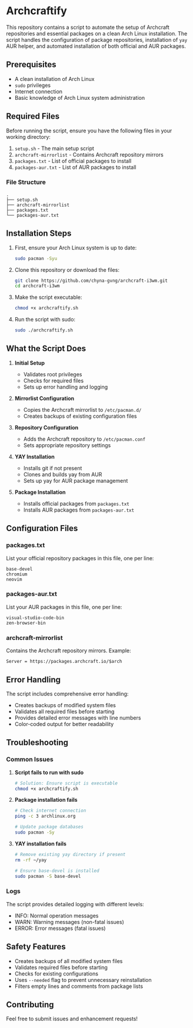 # Archcraftify

This repository contains a script to automate the setup of Archcraft repositories and essential packages on a clean Arch Linux installation. The script handles the configuration of package repositories, installation of `yay` AUR helper, and automated installation of both official and AUR packages.

## Prerequisites

- A clean installation of Arch Linux
- `sudo` privileges
- Internet connection
- Basic knowledge of Arch Linux system administration

## Required Files

Before running the script, ensure you have the following files in your working directory:

1. `setup.sh` - The main setup script
2. `archcraft-mirrorlist` - Contains Archcraft repository mirrors
3. `packages.txt` - List of official packages to install
4. `packages-aur.txt` - List of AUR packages to install

### File Structure
```
.
├── setup.sh
├── archcraft-mirrorlist
├── packages.txt
└── packages-aur.txt
```

## Installation Steps

1. First, ensure your Arch Linux system is up to date:
   ```bash
   sudo pacman -Syu
   ```

2. Clone this repository or download the files:
   ```bash
   git clone https://github.com/chyna-gvng/archcraft-i3wm.git
   cd archcraft-i3wm
   ```

3. Make the script executable:
   ```bash
   chmod +x archcraftify.sh
   ```

4. Run the script with sudo:
   ```bash
   sudo ./archcraftify.sh
   ```

## What the Script Does

1. **Initial Setup**
   - Validates root privileges
   - Checks for required files
   - Sets up error handling and logging

2. **Mirrorlist Configuration**
   - Copies the Archcraft mirrorlist to `/etc/pacman.d/`
   - Creates backups of existing configuration files

3. **Repository Configuration**
   - Adds the Archcraft repository to `/etc/pacman.conf`
   - Sets appropriate repository settings

4. **YAY Installation**
   - Installs git if not present
   - Clones and builds yay from AUR
   - Sets up yay for AUR package management

5. **Package Installation**
   - Installs official packages from `packages.txt`
   - Installs AUR packages from `packages-aur.txt`

## Configuration Files

### packages.txt
List your official repository packages in this file, one per line:
```
base-devel
chromium
neovim
```

### packages-aur.txt
List your AUR packages in this file, one per line:
```
visual-studio-code-bin
zen-browser-bin
```

### archcraft-mirrorlist
Contains the Archcraft repository mirrors. Example:
```
Server = https://packages.archcraft.io/$arch
```

## Error Handling

The script includes comprehensive error handling:
- Creates backups of modified system files
- Validates all required files before starting
- Provides detailed error messages with line numbers
- Color-coded output for better readability

## Troubleshooting

### Common Issues

1. **Script fails to run with sudo**
   ```bash
   # Solution: Ensure script is executable
   chmod +x archcraftify.sh
   ```

2. **Package installation fails**
   ```bash
   # Check internet connection
   ping -c 3 archlinux.org
   
   # Update package databases
   sudo pacman -Sy
   ```

3. **YAY installation fails**
   ```bash
   # Remove existing yay directory if present
   rm -rf ~/yay
   
   # Ensure base-devel is installed
   sudo pacman -S base-devel
   ```

### Logs

The script provides detailed logging with different levels:
- INFO: Normal operation messages
- WARN: Warning messages (non-fatal issues)
- ERROR: Error messages (fatal issues)

## Safety Features

- Creates backups of all modified system files
- Validates required files before starting
- Checks for existing configurations
- Uses `--needed` flag to prevent unnecessary reinstallation
- Filters empty lines and comments from package lists

## Contributing

Feel free to submit issues and enhancement requests!
